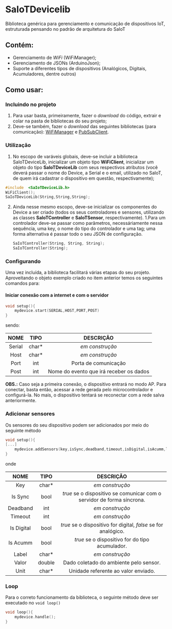# SaIoTDevicelib
Biblioteca genérica para gerenciamento e comunicação de dispositivos IoT, estruturada pensando no padrão de arquitetura do SaIoT

## Contém:
- Gerenciamento de *WiFi* (WiFiManager);
- Gerenciamento de JSONs (ArduinoJson);
- Suporte a diferentes tipos de dispositivos (Analógicos, Digitais, Acumuladores, dentre outros)

## Como usar:
### Incluindo  no projeto
1. Para usar basta, primeiramente, fazer o *download* do código, extrair e colar na pasta de bibliotecas do seu projeto;
2. Deve-se também, fazer o *download* das seguintes bibliotecas (para comunicação): [WiFiManager](https://github.com/tzapu/WiFiManager) e [PubSubClient](https://github.com/knolleary/pubsubclient).

### Utilização
1. No escopo de varáveis globais, deve-se incluir a biblioteca SaIoTDeviceLib, inicializar um objeto  tipo **WiFiClient**, inicializar um objeto do tipo **SaIoTDeviceLib** com seus respectivos atributos (você deverá passar o nome do Device, a Serial e o email, utilizado no SaIoT, de quem irá cadastrar o dispositivo em questão, respectivamente);
  ```c++
 #include  <SaIoTDeviceLib.h>
WiFiClient();
SaIoTDeviceLib(String,String,String);
```
2. Ainda nesse mesmo escopo, deve-se inicializar os componentes do Device a ser criado (todos os seus controladores e sensores, utilizando as classes **SaIoTController** e **SaIoTSensor**, respectivamente). 
	1.Para um controlador deve-se passar como parâmetros, necessáriamente nessa sequência, uma key, o nome do tipo do 		controlador e uma tag; uma forma alternativa é passar todo o seu JSON de configuração. 
	  ```c++
	SaIoTController(String, String, String);
	SaIoTController(String);
	```

### Configurando
Uma vez incluída, a biblioteca facilitará várias etapas do seu projeto. Aproveitando o objeto exemplo criado no item anterior temos os seguintes comandos para:

#### Iniciar conexão com a internet e com o servidor
```c++
void setup(){
	mydevice.start(SERIAL,HOST,PORT,POST)
}
`````
sendo:

| NOME |TIPO  | DESCRIÇÃO
|:------:|:------:|:-------:|
| Serial | char* |*em construção*|
|Host|char*|*em construção*|
|Port|int|Porta de comunicação |
|Post|int|Nome do evento que irá receber os dados

**OBS.:** Caso seja a primeira conexão, o dispositivo entrará no modo AP. Para conectar, basta então, acessar a rede gerada pelo microcontrolador e configurá-la. No mais, o dispositivo tentará se reconectar com a rede salva anteriormente.

### Adicionar sensores
Os sensores do seu dispositivo podem ser adicionados por meio do seguinte método
```c++
void setup(){
[...]
	mydevice.addSensors(key,isSync,deadband,timeout,isDigital,isAcumm,label,valor,unit);
}
```
onde

| NOME |TIPO  | DESCRIÇÃO
|:----:|:----:|:-----:|
| Key| char* |*em construção*|
|Is Sync|bool|*true* se o dispositivo se comunicar com o servidor de forma síncrona.|
|Deadband|int|*em construção*|
|Timeout| int|*em construção*|
|Is Digital| bool|*true* se o dispositivo for digital, *false* se for analógico.|
|Is Acumm|bool| *true* se o dispositivo for do tipo acumulador.|
|Label|char*|*em construção*|
|Valor| double| Dado coletado do ambiente pelo sensor.|
|Unit|char*| Unidade referente ao valor enviado.|

### Loop
Para o correto funcionamento da biblioteca, o seguinte método deve ser executado no `void loop()`

```c++
void loop(){
	mydevice.handle();
}
```

